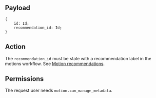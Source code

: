 ## Payload
```
{
    id: Id;
    recommendation_id: Id;
}
```

## Action
The `recommendation_id` must be state with a recommendation label in the motions workflow. See [Motion recommendations](https://github.com/OpenSlides/OpenSlides/wiki/Motions#motion-recommendation).

## Permissions
The request user needs `motion.can_manage_metadata`.
